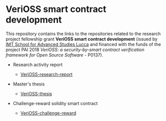 # VeriOSS smart contract development

This repository contains the links to the repositories related to the research project fellowship grant **VeriOSS smart contract development** (issued by [IMT School for Advanced Studies Lucca](https://www.imtlucca.it/en) and financed with the funds of the project PAI 2018 *VeriOSS: a security-by-smart contract verification framework for Open Source Software* - P0137).

- Research activity report
  - [VeriOSS-research-report](https://github.com/FrancescoMucci/VeriOSS-research-report)
  
- Master's thesis
  - [VeriOSS-thesis](https://github.com/FrancescoMucci/VeriOSS-thesis)
  
- Challenge-reward solidity smart contract
  - [VeriOSS-challenge-reward](https://github.com/FrancescoMucci/VeriOSS-challenge-reward)
